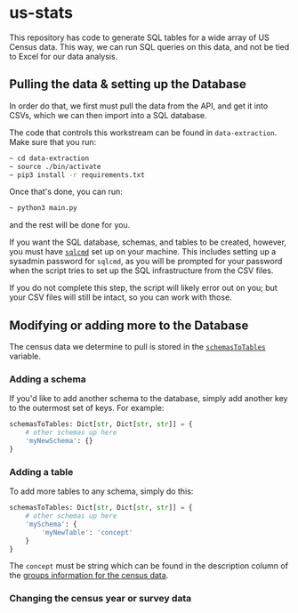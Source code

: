 # us-stats

This repository has code to generate SQL tables for a wide array of US Census data. This way, we can run SQL queries on this data, and not be tied to Excel for our data analysis.

## Pulling the data & setting up the Database

In order do that, we first must pull the data from the API, and get it into CSVs, which we can then import into a SQL database.

The code that controls this workstream can be found in `data-extraction`. Make sure that you run:

```bash
~ cd data-extraction
~ source ./bin/activate
~ pip3 install -r requirements.txt
```

Once that's done, you can run:

```bash
~ python3 main.py
```

and the rest will be done for you.

If you want the SQL database, schemas, and tables to be created, however, you must have [`sqlcmd`](https://docs.microsoft.com/en-us/sql/tools/sqlcmd-utility?view=sql-server-ver15) set up on your machine. This includes setting up a sysadmin password for `sqlcmd`, as you will be prompted for your password when the script tries to set up the SQL infrastructure from the CSV files.

If you do not complete this step, the script will likely error out on you; but your CSV files will still be intact, so you can work with those.

## Modifying or adding more to the Database

The census data we determine to pull is stored in the [`schemasToTables`](https://github.com/drawjk705/us-stats/blob/996fc0eeb8fcc184599874bbf9ccc80bf5096162/data-extraction/constants.py#L69) variable.

### Adding a schema

If you'd like to add another schema to the database, simply add another key to the outermost set of keys. For example:

```python
schemasToTables: Dict[str, Dict[str, str]] = {
    # other schemas up here
    'myNewSchema': {}
}
```

### Adding a table

To add more tables to any schema, simply do this:

```python
schemasToTables: Dict[str, Dict[str, str]] = {
    # other schemas up here
    'mySchema': {
        'myNewTable': 'concept'
    }
}
```

The `concept` must be string which can be found in the description column of the [groups information for the census data](https://api.census.gov/data/2019/acs/acs1/groups.html).

### Changing the census year or survey data
